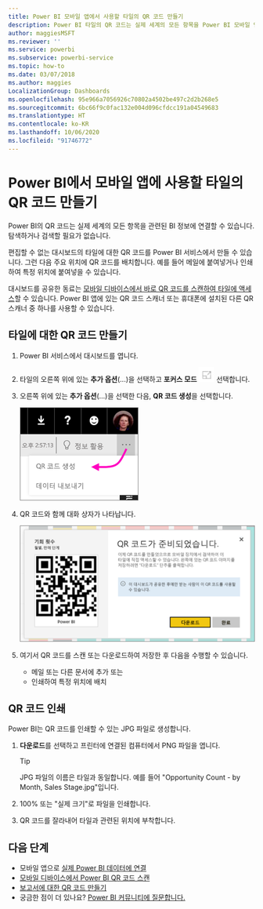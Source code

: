 ```yaml
---
title: Power BI 모바일 앱에서 사용할 타일의 QR 코드 만들기
description: Power BI 타일의 QR 코드는 실제 세계의 모든 항목을 Power BI 모바일 앱에서 관련된 BI 정보에 연결할 수 있습니다. 검색할 필요가 없습니다.
author: maggiesMSFT
ms.reviewer: ''
ms.service: powerbi
ms.subservice: powerbi-service
ms.topic: how-to
ms.date: 03/07/2018
ms.author: maggies
LocalizationGroup: Dashboards
ms.openlocfilehash: 95e966a7056926c70802a4502be497c2d2b268e5
ms.sourcegitcommit: 6bc66f9c0fac132e004d096cfdcc191a04549683
ms.translationtype: HT
ms.contentlocale: ko-KR
ms.lasthandoff: 10/06/2020
ms.locfileid: "91746772"
---
```

# <a name="create-a-qr-code-for-a-tile-in-power-bi-to-use-in-the-mobile-apps"></a>Power BI에서 모바일 앱에 사용할 타일의 QR 코드 만들기
Power BI의 QR 코드는 실제 세계의 모든 항목을 관련된 BI 정보에 연결할 수 있습니다. 탐색하거나 검색할 필요가 없습니다.

편집할 수 없는 대시보드의 타일에 대한 QR 코드를 Power BI 서비스에서 만들 수 있습니다. 그런 다음 주요 위치에 QR 코드를 배치합니다. 예를 들어 메일에 붙여넣거나 인쇄하여 특정 위치에 붙여넣을 수 있습니다. 

대시보드를 공유한 동료는 [모바일 디바이스에서 바로 QR 코드를 스캔하여 타일에 액세스](../consumer/mobile/mobile-apps-qr-code.md)할 수 있습니다. Power BI 앱에 있는 QR 코드 스캐너 또는 휴대폰에 설치된 다른 QR 스캐너 중 하나를 사용할 수 있습니다.


## <a name="create-a-qr-code-for-a-tile"></a>타일에 대한 QR 코드 만들기
1. Power BI 서비스에서 대시보드를 엽니다.
2. 타일의 오른쪽 위에 있는 **추가 옵션**(...)을 선택하고 **포커스 모드** ![전체 화면 아이콘](media/service-create-qr-code-for-tile/fullscreen-icon.jpg) 선택합니다.
3. 오른쪽 위에 있는 **추가 옵션**(...)을 선택한 다음, **QR 코드 생성**을 선택합니다. 
   
    ![QR 코드를 생성하는 줄임표의 포인터를 보여 주는 타일의 스크린샷.](media/service-create-qr-code-for-tile/power-bi-create-qr-code-tile.png)
4. QR 코드와 함께 대화 상자가 나타납니다. 
   
    ![QR 코드를 다운로드하거나 저장할 준비가 되었음을 보여 주는 대화 상자의 스크린샷.](media/service-create-qr-code-for-tile/pbi_qrcode_opportunity_count.png)
5. 여기서 QR 코드를 스캔 또는 다운로드하여 저장한 후 다음을 수행할 수 있습니다. 
   
   * 메일 또는 다른 문서에 추가 또는 
   * 인쇄하여 특정 위치에 배치 

## <a name="print-the-qr-code"></a>QR 코드 인쇄
Power BI는 QR 코드를 인쇄할 수 있는 JPG 파일로 생성합니다. 

1. **다운로드**를 선택하고 프린터에 연결된 컴퓨터에서 PNG 파일을 엽니다.  
   
   > [!TIP]
   > JPG 파일의 이름은 타일과 동일합니다. 예를 들어 "Opportunity Count - by Month, Sales Stage.jpg"입니다.
   > 
   > 
2. 100% 또는 "실제 크기"로 파일을 인쇄합니다.  
3. QR 코드를 잘라내어 타일과 관련된 위치에 부착합니다. 

## <a name="next-steps"></a>다음 단계
* 모바일 앱으로 [실제 Power BI 데이터에 연결](../consumer/mobile/mobile-apps-data-in-real-world-context.md)
* [모바일 디바이스에서 Power BI QR 코드 스캔](../consumer/mobile/mobile-apps-qr-code.md)
* [보고서에 대한 QR 코드 만들기](service-create-qr-code-for-report.md)
* 궁금한 점이 더 있나요? [Power BI 커뮤니티에 질문합니다.](https://community.powerbi.com/)

